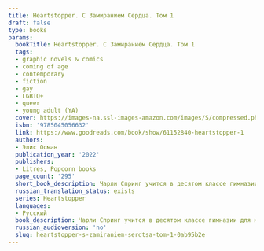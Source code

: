 ```yaml
---
title: Heartstopper. С Замиранием Сердца. Том 1
draft: false
type: books
params:
  bookTitle: Heartstopper. С Замиранием Сердца. Том 1
  tags:
  - graphic novels & comics
  - coming of age
  - contemporary
  - fiction
  - gay
  - LGBTQ+
  - queer
  - young adult (YA)
  cover: https://images-na.ssl-images-amazon.com/images/S/compressed.photo.goodreads.com/books/1653312503i/61152840.jpg
  isbn: '9785045056632'
  link: https://www.goodreads.com/book/show/61152840-heartstopper-1
  authors:
  - Элис Осман
  publication_year: '2022'
  publishers:
  - Litres, Popcorn books
  page_count: '295'
  short_book_description: Чарли Спринг учится в десятом классе гимназии для мальчиков «Трухэм». Прошлый год был для него не слишком удачным, но, по крайней мере, над ним больше не издеваются.
  russian_translation_status: exists
  series: Heartstopper
  languages:
  - Русский
  book_description: Чарли Спринг учится в десятом классе гимназии для мальчиков «Трухэм». Прошлый год был для него не слишком удачным, но, по крайней мере, над ним больше не издеваются. Ник Нельсон учится в одиннадцатом классе и состоит в школьной команде по регби. Он немного слышал о Чарли — парне, который открылся в прошлом году и над которым издевались за это несколько месяцев, — но прежде никогда с ним не общался. Они становятся друзьями, и вскоре Чарли по уши влюбляется в Ника, хотя и знает, что шансов у него нет…
  russian_audioversion: 'no'
  slug: heartstopper-s-zamiraniem-serdtsa-tom-1-0ab95b2e
---
```


